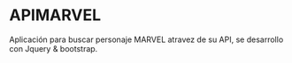 # APIMARVEL
Aplicación para buscar personaje MARVEL atravez de su API, se desarrollo con Jquery & bootstrap.

